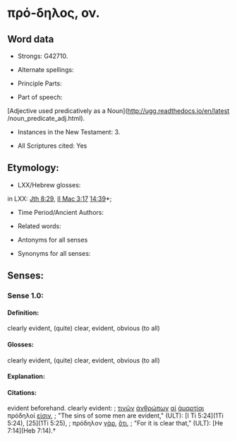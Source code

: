 # πρό-δηλος, ον.

<!-- Status: S2=NeedsReview -->
<!-- Lexica used for edits: BDAG, LN, FFM, A-S -->

## Word data

* Strongs: G42710.

* Alternate spellings:



* Principle Parts: 


* Part of speech: 

[Adjective used predicatively as a Noun](http://ugg.readthedocs.io/en/latest
/noun_predicate_adj.html).

* Instances in the New Testament: 3.

* All Scriptures cited: Yes

## Etymology: 


* LXX/Hebrew glosses: 

in LXX: [Jth 8:29](Jdt.8.29), [II Mac 3:17](2Macc.3.17) [14:39](2Macc.14.39)*;

* Time Period/Ancient Authors: 


* Related words: 

* Antonyms for all senses

* Synonyms for all senses: 


## Senses: 


### Sense  1.0: 

#### Definition: 

clearly evident, (quite) clear, evident, obvious (to all)

#### Glosses: 

clearly evident, (quite) clear, evident, obvious (to all)

#### Explanation: 

#### Citations: 

evident beforehand. clearly evident: 
; [τινῶν](../G51000/01.md) [ἀνθρώπων](../G04440/01.md) [αἱ](../G35880/01.md) [ἁμαρτίαι](../G02660/01.md) πρόδηλοί [εἰσιν](../G15100/01.md), 
; "The sins of some men are evident," (ULT):
[I Ti 5:24](1Ti 5:24), [25](1Ti 5:25), 
; πρόδηλον [γὰρ](../G10630/01.md), [ὅτι](../G37540/01.md), 
; "For it is clear that," (ULT):
[He 7:14](Heb 7:14).†